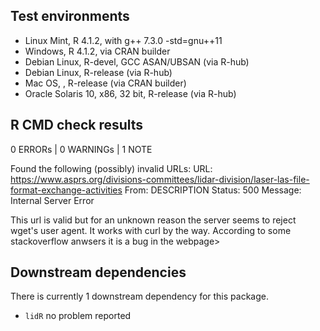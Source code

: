 ## Test environments

* Linux Mint, R 4.1.2, with g++ 7.3.0 -std=gnu++11
* Windows, R 4.1.2, via CRAN builder
* Debian Linux, R-devel, GCC ASAN/UBSAN (via R-hub)
* Debian Linux, R-release (via R-hub)
* Mac OS, , R-release (via CRAN builder)
* Oracle Solaris 10, x86, 32 bit, R-release (via R-hub)

## R CMD check results
0 ERRORs | 0 WARNINGs | 1 NOTE

Found the following (possibly) invalid URLs:
  URL: https://www.asprs.org/divisions-committees/lidar-division/laser-las-file-format-exchange-activities
    From: DESCRIPTION
    Status: 500
    Message: Internal Server Error

This url is valid but for an unknown reason the server seems to reject wget's user agent. It works
with curl by the way. According to some stackoverflow anwsers it is a bug in the webpage>

## Downstream dependencies

There is currently 1 downstream dependency for this package.

* `lidR` no problem reported
